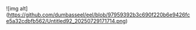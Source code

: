 ![img alt] (https://github.com/dumbasseel/eel/blob/97959392b3c690f220b6e9426fce5a32cdbfb562/Untitled92_20250729171714.png)
